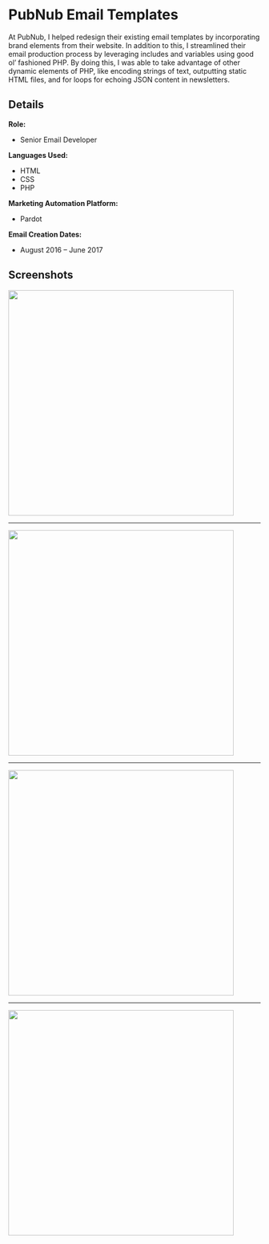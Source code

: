 # PubNub Email Templates

At PubNub, I helped redesign their existing email templates by incorporating brand elements from their website. In addition to this, I streamlined their email production process by leveraging includes and variables using good ol’ fashioned PHP. By doing this, I was able to take advantage of other dynamic elements of PHP, like encoding strings of text, outputting static HTML files, and for loops for echoing JSON content in newsletters.

## Details
**Role:**
- Senior Email Developer

**Languages Used:**
- HTML
- CSS
- PHP

**Marketing Automation Platform:**
- Pardot

**Email Creation Dates:**
- August 2016 – June 2017

## Screenshots

<img src="https://mattdavidlucas.com/img/pubnub-emails/pubnub-email-blocks.png" width="450">

---

<img src="https://mattdavidlucas.com/img/pubnub-emails/pubnub-email-ms-azure.png" width="450">

---

<img src="https://mattdavidlucas.com/img/pubnub-emails/pubnub-email-content-roundup.png" width="450">

---

<img src="https://mattdavidlucas.com/img/pubnub-emails/pubnub-email-rltm-js.png" width="450">